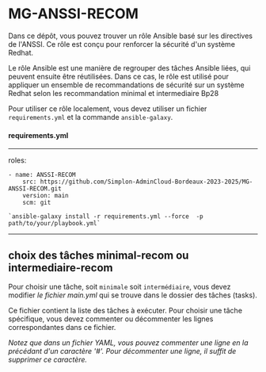 # MG-ANSSI-RECOM
Dans ce dépôt, vous pouvez trouver un rôle Ansible basé sur les directives de l'ANSSI. 
Ce rôle est conçu pour renforcer la sécurité d'un système Redhat.

Le rôle Ansible est une manière de regrouper des tâches Ansible liées, qui peuvent ensuite être réutilisées. 
Dans ce cas, le rôle est utilisé pour appliquer un ensemble de recommandations de sécurité sur un système Redhat selon les recommandation minimal et intermediaire Bp28

Pour utiliser ce rôle localement, vous devez utiliser un fichier `requirements.yml` et la commande `ansible-galaxy`.

#### requirements.yml
--- 
roles: 
```
- name: ANSSI-RECOM
    src: https://github.com/Simplon-AdminCloud-Bordeaux-2023-2025/MG-ANSSI-RECOM.git
    version: main
    scm: git

`ansible-galaxy install -r requirements.yml --force  -p path/to/your/playbook.yml`
```
---
## choix des tâches minimal-recom ou intermediaire-recom

Pour choisir une tâche, soit `minimale` soit `intermédiaire`, vous devez modifier *le fichier main.yml* qui se trouve dans le dossier des tâches (tasks). 

Ce fichier contient la liste des tâches à exécuter. 
Pour choisir une tâche spécifique, vous devez commenter ou décommenter les lignes correspondantes dans ce fichier.

*Notez que dans un fichier YAML, vous pouvez commenter une ligne en la précédant d'un caractère '#'. Pour décommenter une ligne, il suffit de supprimer ce caractère.*

